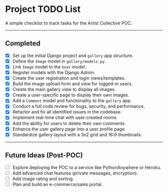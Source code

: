 # Project TODO List

A simple checklist to track tasks for the Artist Collective POC.

---

## Completed

- [x] Set up the initial Django project and `gallery` app structure.
- [x] Define the `Image` model in `gallery/models.py`.
- [x] Link `Image` model to the `User` model.
- [x] Register models with the Django Admin.
- [x] Create the user registration and login views/templates.
- [x] Build the image upload form and view for logged-in users.
- [x] Create the main gallery view to display all images.
- [x] Create a user-specific page to display their own images.
- [x] Add a `Comment` model and functionality to the `gallery` app.
- [x] Conduct a full code review for bugs, security, and performance.
- [x] Refactor and fix all identified issues in the codebase.
- [x] Implement real-time chat with user-created rooms.
- [x] Add the ability for users to delete their own comments.
- [x] Enhance the user gallery page into a user profile page.
- [x] Standardize gallery layout with a 3x2 grid and 16:9 thumbnails.

---

## Future Ideas (Post-POC)

- [ ] Explore deploying the POC to a service like PythonAnywhere or Heroku.
- [ ] Add advanced chat features (private messages, encryption).
- [ ] Add image rating and sorting.
- [ ] Plan and build an e-commerce/sales portal.
